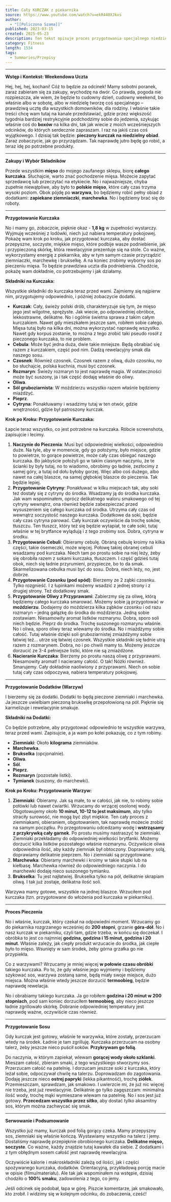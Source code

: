 ```yaml
---
title: Cały KURCZAK z piekarnika
source: https://www.youtube.com/watch?v=ekR440XJkxs
author:
  - "[[Policzona Szama]]"
published: 2023-03-15
created: 2025-05-23
description: Ten tekst opisuje proces przygotowania specjalnego niedzielnego obiadu – pieczonego kurczaka z dodatkami (ziemniakami, marchewką, brukselką) i sosem z pieczenia, podkreślając jakość składników i szczegółowe kroki.
category: Fitness
length: 1534
tags:
  - Summaries/Przepisy
---
```



---

**Wstęp i Kontekst: Weekendowa Uczta**

Hej, hej, hej, kochani! Cóż to będzie za odcinek! Mamy sobotni poranek, zaraz zabieram się za zakupy, wychodzę na dwór. Co prawda, pogoda nie rozpieszcza, ale wiem, że będzie to cudowny dzień, cudowny weekend, bo właśnie albo w sobotę, albo w niedzielę tworzę coś specjalnego – prawdziwą ucztę dla wszystkich domowników, dla rodziny. I właśnie takie treści chcę wam tutaj na kanale przedstawiać, gdzie przez większość tygodnia bardziej restrykcyjnie podchodzimy sobie do jedzenia, szykując właśnie coś do **boxów** na kilka dni, tak jak wiecie z moich wcześniejszych odcinków, do których serdecznie zapraszam. I raz na jakiś czas coś wyjątkowego. I dzisiaj tak będzie: **pieczony kurczak na niedzielny obiad**. Zaraz zobaczycie, jak go przyrządzam. Tak naprawdę jutro będę go robić, a teraz idę po potrzebne produkty.

---

**Zakupy i Wybór Składników**

Przede wszystkim **mięso** do mojego zaufanego sklepu, biorę **całego kurczaka**. Słuchajcie, warto znać pochodzenie mięsa. Możecie zapytać sprzedawcę lub przeczytać na etykiecie. No i najważniejsze, chyba zupełnie niewątpliwe, aby było to **polskie mięso**, które cały czas trzyma wysoki poziom. Obok pójdę po **warzywa**, bo będziemy robić pełny obiad z dodatkami: **zapiekane ziemniaczki**, **marchewka**. No i będziemy brać się do roboty.

---

**Przygotowanie Kurczaka**

No i mamy go, zobaczcie, pięknie okaz - **1,8 kg** w zupełności wystarczy. Wyjmuję wcześniej z lodówki, niech już nabiera temperatury pokojowej. Pokażę wam krok po kroku, jak przygotować kurczaka, aby dostać przepyszne, soczyste, miękkie mięso, które podbije wasze podniebienie, jak i przypieczoną skórkę, która rewelacyjnie prezentuje się na stole. Co ważne, wykorzystamy energię z piekarnika, aby w tym samym czasie przyrządzić ziemniaczki, marchewkę i brukselkę. A na koniec zrobimy wyborny sos po pieczeniu mięsa. To będzie prawdziwa uczta dla podniebienia. Chodźcie, pokażę wam dokładnie, co potrzebujemy i jak działamy.

**Składniki na Kurczaka:**

Wszystkie składniki do kurczaka teraz przed wami. Zajmiemy się najpierw nim, przygotujemy odpowiednio, i później zobaczycie dodatki.

*   **Kurczak**: Cały, świeży polski drób, charakteryzuje się tym, że mięso jego jest wilgotne, sprężyste. Jak wiecie, po odpowiedniej obróbce, lekkostrawne, delikatne. No i ogólnie świetna sprawa z takim całym kurczakiem. Nawet gdy mieszkałem jeszcze sam, robiłem sobie całego. Mięsa tutaj było na kilka dni, można wykorzystać naprawdę wszystko. Nawet gdy korpus zostanie, to można z tego zrobić taki pseudo rosół z pieczonego kurczaka, to nie problem.
*   **Cebula**: Może być jedna duża, dwie takie mniejsze. Będą obrabiać się razem z kurczakiem, część pod nim. Dadzą rewelacyjny smak dla naszego sosu.
*   **Czosnek**: Również czosnek. Czosnek razem z oliwą, dużo czosnku, no bo słuchajcie, polska kuchnia, musi być czosnek.
*   **Rozmaryn**: Świeży rozmaryn to jest naprawdę magia. W ostateczności może być suszony, ja i tak część dodaję właśnie do oliwy.
*   **Oliwa**.
*   **Sól gruboziarnista**: W moździerzu wszystko razem właśnie będziemy miażdżyć.
*   **Pieprz**.
*   **Cytryna**: Ponakłuwamy i wsadzimy tutaj w ten otwór, gdzie wnętrzności, gdzie był patroszony kurczak.

**Krok po Kroku: Przygotowanie Kurczaka:**

Łapcie teraz wszystko, co jest potrzebne na kurczaka. Róbcie screenshota, zapisujcie i lecimy.

1.  **Naczynie do Pieczenia**: Musi być odpowiedniej wielkości, odpowiednio duże. Na tyle, aby w momencie, gdy go położymy, było miejsce, gdzie to powietrze, to gorące powietrze, może cały czas obiegać naszego kurczaka. Bo jakbyście położyli go w takim ciasnym naczyniu, że te ścianki by były tutaj, no to wiadomo, obrobimy go ładnie, zezłocimy z samej góry, a tutaj od dołu byłoby gorzej. Więc albo coś dużego, albo nawet na całej blaszce, na samej głębokiej blaszce do pieczenia. Tak będzie lepiej.
2.  **Przygotowanie Cytryny**: Ponakłuwać w kilku miejscach tak, aby soki też dostały się z cytryny do środka. Wsadzamy ją do środka kurczaka. Jak wam wspominałem, oprócz delikatnego waloru smakowego od tej cytryny wewnątrz, ona również będzie zabezpieczać przed wysuszeniem się całego kurczaka od środka. Utrzyma cały czas od wewnątrz soczystość naszego kurczaka. Dodatkowe da soki, będzie cały czas cytryna parować. Cały kurczak oczywiście da trochę soków, tłuszczu. Ten tłuszcz, który też się będzie wytapiał, te całe soki, tutaj właśnie w tej brytfance wylądują i z tego zrobimy sos. Dobra, cytryna w środku.
3.  **Przygotowanie Cebuli**: Obieramy cebulę. Obraną cebulę kroimy na kilka części, takie ósemeczki, może więcej. Połowę takiej obranej cebuli wsadzamy pod kurczaka. Niech tam po prostu sobie na niej leży, żeby się obrobiła razem z sokami kurczaka, tłuszczem. I część gdzieś tutaj obok, niech się ładnie przyrumieni, przypiecze, bo to da smak. Skarmelizowana cebulka musi być do sosu. Dobra, niech leży, no, jest dobrze.
4.  **Przygotowanie Czosnku (pod spód)**: Bierzemy ze 2 ząbki czosnku. Tylko rozgnieść. I z łupinkami możemy wsadzić z jednej strony i z drugiej strony. Też dodatkowy smak.
5.  **Przygotowanie Oliwy z Przyprawami**: Zabierzmy się za oliwę, którą będziemy całego kurczaka smarować. Możemy sobie ją przygotować w **moździerzu**. Dodajemy do moździerza kilka ząbków czosnku i od razu rozmaryn – jedną gałązkę do środka do moździerza. Jedną sobie zostawiam. Niesamowity aromat listków rozmarynu. Dobra, sporo soli niech będzie. Pieprz do środka. Trochę suszonego rozmarynu właśnie. No i oliwa, sporo oliwy teraz wlewamy do środka. No i miażdżymy sobie całość. Tutaj właśnie dzięki soli gruboziarnistej zmiażdżymy sobie łatwiej też... utrze się łatwiej czosnek. Wszystkie składniki się ładnie utrą razem z rozmarynem. Dobra, no i po chwili mamy to. Możemy jeszcze dorzucić ze 3-4 pełniejsze listki, które nie są zmiażdżone.
6.  **Nacieranie Kurczaka**: Bierzemy po prostu naszą oliwę z przyprawami. Niesamowity aromat! I nacieramy całość. O tak! Nóżki również. Smarujemy. Cały dokładnie naoliwiony z przyprawami. Niech on sobie tutaj cały czas odpoczywa, nabiera temperatury pokojowej.

---

**Przygotowanie Dodatków (Warzyw)**

I bierzemy się za dodatki. Dodatki to będą pieczone ziemniaki i marchewka. Ja jeszcze uwielbiam pieczoną brukselkę przepołowioną na pół. Pięknie się karmelizuje i rewelacyjnie smakuje.

**Składniki na Dodatki:**

Co będzie potrzebne, aby przygotować odpowiednio te wszystkie warzywa, teraz przed wami. Zapisujcie, a ja wam po kolei pokazuję, co z tym robimy.

*   **Ziemniaki**: Około **kilograma** ziemniaków.
*   **Marchewka**.
*   **Brukselka** (opcjonalnie).
*   **Oliwa**.
*   **Sól**.
*   **Pieprz**.
*   **Rozmaryn** (pozostałe listki).
*   **Tymianek** (suszony, do marchewki).

**Krok po Kroku: Przygotowanie Warzyw:**

1.  **Ziemniaki**: Obieramy. Jak są małe, to w całości, jak nie, to robimy sobie połówki lub nawet ćwiartki. Wrzucamy do wrzącej osolonej wody. Obgotowujemy około **10 minut, 10-12 to jest maksimum**, aby tylko straciły surowość, nie mogą być zbyt miękkie. Ten cały proces z ziemniakami, obieraniem, obgotowaniem, tak naprawdę możecie zrobić na samym początku. Po przegotowaniu odcedzamy wodę i **wstrząsamy z przykrywką cały garnek**. Po prostu musimy nastraszyć te ziemniaki. Ziemniaki przekładamy do odpowiedniej wielkości brytfanki. Możemy dorzucić kilka listków pozostałego właśnie rozmarynu. Oczywiście oliwa odpowiednia ilość, aby każdy ziemniak był obtoczony. Doprawiamy solą, doprawiamy delikatnie pieprzem. No i ziemniaki są przygotowane.
2.  **Marchewka**: Obieramy marchewki i kroimy w takie słupki lub na kiełbasę. Marchewka również do odpowiedniego naczynia. I do marchewki dodaję nieco suszonego tymianku.
3.  **Brukselka**: Tu jest najłatwiej. Brukselka tylko na pół, delikatnie skrapiam oliwą. I tak już zostaje, delikatna ilość soli.

Warzywa mamy gotowe, wszystkie na jednej blaszce. Wrzuciłem pod kurczaka (tzn. przygotowane do włożenia pod kurczaka w piekarniku).

---

**Proces Pieczenia**

No i właśnie, kurczak, który czekał na odpowiedni moment. Wrzucamy go do piekarnika rozgrzanego wcześniej do **200 stopni**, grzanie **góra-dół**. No i nasz kurczak w piekarniku, czyli tam, gdzie trzeba, w końcu się doczekał. I obróbka to jest co najmniej **godzina, godzina i 15 minut, godzina i 20 minut**. Właśnie zależy, jak ciepły produkt wrzucacie do środka, jak ciepłe było to mięso. Wsunięty w sam środek, żeby górna grzałka go nie przypiekła.

Co z warzywami? Wrzucamy je mniej więcej **w połowie czasu obróbki** takiego kurczaka. Po to, że gdy właśnie jego wyjmiemy i będziemy szykować sos, warzywa zostaną same, będą miały swoje miejsce, dużo miejsca. Można właśnie wtedy jeszcze dorzucić **termoobieg**, będzie naprawdę rewelacja.

No i obrabiamy takiego kurczaka. Ja go robiłem **godzina i 20 minut w 200 stopniach**, pod sam koniec dorzuciłem **termoobieg**, aby nieco jeszcze ładnie zgrillowało skórkę. Dobranie odpowiedniej temperatury jest naprawdę ważne, oczywiście czas również.

---

**Przygotowanie Sosu**

Gdy kurczak jest gotowy, właśnie te warzywka, które zostały, przerzucam wtedy na środek. Ładnie je tam zgrilluję. Kurczaka przerzucam na osobny talerz, żeby jeszcze nieco puścił soków. **Przykrywam go folią**.

Do naczynia, w którym zapiekał, wlewam **gorącej wody około szklanki**. Mieszam całość, zbieram smaki, z tego wszystkiego stworzymy sos. Przerzucam całość na patelnię. I dorzucam jeszcze soki z kurczaka, który leżał sobie, odpoczywał chwilę na talerzu. Doprowadzam do zagotowania. Dodaję jeszcze nieco **ostrej papryki** (lekka pikantność), trochę **ziółek**. Przemieszczam, sprawdzam, jak smakowo. I uwierzcie mi, że już nic więcej nie trzeba, jest już rewelacyjnie. Delikatnie go tylko zagęszczam: minimalna ilość wody, trochę mąki wymieszane wlewam na patelnię. No i sos jest już gotowy. **Przecedzam wszystko przez sitko**, aby dostać tylko aksamitny sos, którym można zachwycać się smak.

---

**Serwowanie i Podsumowanie**

Wszystko już mamy, kurczak pod folią gorący czeka. Mamy przepyszny sos, ziemniaki się właśnie kończą. Wystawiamy wszystko na talerz i jemy. Dostaliśmy naprawdę przepięknie obrobionego kurczaka. **Delikatne mięso, soczyste**. Co ważne, każdy znajdzie tutaj kawałek dla siebie. Z dodatkami i z tym obłędnym sosem całość jest naprawdę rewelacyjna.

Oczywiście kalorie i makroskładniki zależą od ilości, jak i części spożywanego kurczaka, dodatków. Orientacyjną, przykładową porcję macie w opisie (filmu/materiału). Ale tak jak wspominałem na wstępie, dzisiaj chodziło o **100% smaku**, zadowolenia z tego, co jemy.

Jeśli odcinek się podobał, łapa w górę. Piszcie komentarze, jak smakowało, kto zrobił. I widzimy się w kolejnym odcinku, do zobaczenia, cześć!